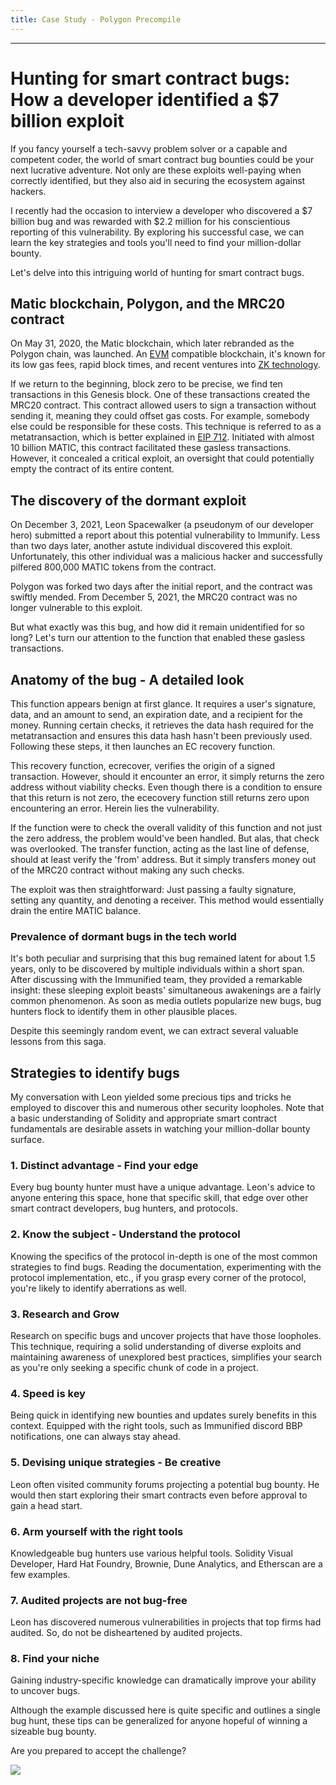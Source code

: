 ```yaml
---
title: Case Study - Polygon Precompile
---
```




---

# Hunting for smart contract bugs: How a developer identified a $7 billion exploit

If you fancy yourself a tech-savvy problem solver or a capable and competent coder, the world of smart contract bug bounties could be your next lucrative adventure. Not only are these exploits well-paying when correctly identified, but they also aid in securing the ecosystem against hackers.

I recently had the occasion to interview a developer who discovered a $7 billion bug and was rewarded with $2.2 million for his conscientious reporting of this vulnerability. By exploring his successful case, we can learn the key strategies and tools you'll need to find your million-dollar bounty.

Let's delve into this intriguing world of hunting for smart contract bugs.

## Matic blockchain, Polygon, and the MRC20 contract

On May 31, 2020, the Matic blockchain, which later rebranded as the Polygon chain, was launched. An [EVM](https://ethereum.org/en/developers/docs/evm/) compatible blockchain, it's known for its low gas fees, rapid block times, and recent ventures into [ZK technology](https://polygon.technology/polygon-zkevm).

If we return to the beginning, block zero to be precise, we find ten transactions in this Genesis block. One of these transactions created the MRC20 contract. This contract allowed users to sign a transaction without sending it, meaning they could offset gas costs. For example, somebody else could be responsible for these costs. This technique is referred to as a metatransaction, which is better explained in [EIP 712](https://eips.ethereum.org/EIPS/eip-712). Initiated with almost 10 billion MATIC, this contract facilitated these gasless transactions. However, it concealed a critical exploit, an oversight that could potentially empty the contract of its entire content.

## The discovery of the dormant exploit

On December 3, 2021, Leon Spacewalker (a pseudonym of our developer hero) submitted a report about this potential vulnerability to Immunify. Less than two days later, another astute individual discovered this exploit. Unfortunately, this other individual was a malicious hacker and successfully pilfered 800,000 MATIC tokens from the contract.

Polygon was forked two days after the initial report, and the contract was swiftly mended. From December 5, 2021, the MRC20 contract was no longer vulnerable to this exploit.

But what exactly was this bug, and how did it remain unidentified for so long? Let's turn our attention to the function that enabled these gasless transactions.

## Anatomy of the bug - A detailed look

This function appears benign at first glance. It requires a user's signature, data, and an amount to send, an expiration date, and a recipient for the money. Running certain checks, it retrieves the data hash required for the metatransaction and ensures this data hash hasn't been previously used. Following these steps, it then launches an EC recovery function.

This recovery function, ecrecover, verifies the origin of a signed transaction. However, should it encounter an error, it simply returns the zero address without viability checks. Even though there is a condition to ensure that this return is not zero, the ececovery function still returns zero upon encountering an error. Herein lies the vulnerability.

If the function were to check the overall validity of this function and not just the zero address, the problem would've been handled. But alas, that check was overlooked. The transfer function, acting as the last line of defense, should at least verify the 'from' address. But it simply transfers money out of the MRC20 contract without making any such checks.

The exploit was then straightforward: Just passing a faulty signature, setting any quantity, and denoting a receiver. This method would essentially drain the entire MATIC balance.

### Prevalence of dormant bugs in the tech world

It's both peculiar and surprising that this bug remained latent for about 1.5 years, only to be discovered by multiple individuals within a short span. After discussing with the Immunified team, they provided a remarkable insight: these sleeping exploit beasts' simultaneous awakenings are a fairly common phenomenon. As soon as media outlets popularize new bugs, bug hunters flock to identify them in other plausible places.

Despite this seemingly random event, we can extract several valuable lessons from this saga.

## Strategies to identify bugs

My conversation with Leon yielded some precious tips and tricks he employed to discover this and numerous other security loopholes. Note that a basic understanding of Solidity and appropriate smart contract fundamentals are desirable assets in watching your million-dollar bounty surface.

### 1. Distinct advantage - Find your edge

Every bug bounty hunter must have a unique advantage. Leon's advice to anyone entering this space, hone that specific skill, that edge over other smart contract developers, bug hunters, and protocols.

### 2. Know the subject - Understand the protocol

Knowing the specifics of the protocol in-depth is one of the most common strategies to find bugs. Reading the documentation, experimenting with the protocol implementation, etc., if you grasp every corner of the protocol, you're likely to identify aberrations as well.

### 3. Research and Grow

Research on specific bugs and uncover projects that have those loopholes. This technique, requiring a solid understanding of diverse exploits and maintaining awareness of unexplored best practices, simplifies your search as you're only seeking a specific chunk of code in a project.

### 4. Speed is key

Being quick in identifying new bounties and updates surely benefits in this context. Equipped with the right tools, such as Immunified discord BBP notifications, one can always stay ahead.

### 5. Devising unique strategies - Be creative

Leon often visited community forums projecting a potential bug bounty. He would then start exploring their smart contracts even before approval to gain a head start.

### 6. Arm yourself with the right tools

Knowledgeable bug hunters use various helpful tools. Solidity Visual Developer, Hard Hat Foundry, Brownie, Dune Analytics, and Etherscan are a few examples.

### 7. Audited projects are not bug-free

Leon has discovered numerous vulnerabilities in projects that top firms had audited. So, do not be disheartened by audited projects.

### 8. Find your niche

Gaining industry-specific knowledge can dramatically improve your ability to uncover bugs.

Although the example discussed here is quite specific and outlines a single bug hunt, these tips can be generalized for anyone hopeful of winning a sizeable bug bounty.

Are you prepared to accept the challenge?

![](https://cdn.videotap.com/MuftBpuNZSZv4cmAeOuU-506.03.png)
